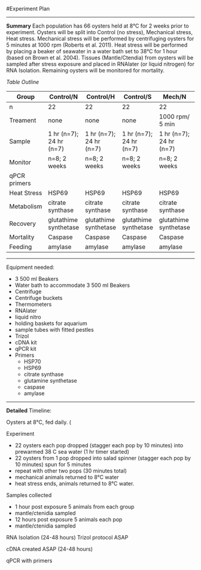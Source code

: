 #Experiment Plan
____

**Summary**
Each population has 66 oysters held at 8&deg;C for 2 weeks prior to experiment.  Oysters will be split into Control (no stress), Mechanical stress, Heat stress.  Mechanical stress will be performed by centrifuging  oysters for 5 minutes at 1000 rpm (Roberts et al. 2011). Heat stress will be performed by placing a beaker of seawater in a water bath set to 38&deg;C for 1 hour (based on Brown et al. 2004). Tissues (Mantle/Ctendia) from oysters will be sampled after stress exposure and placed in RNAlater (or liquid nitrogen) for RNA Isolation. Remaining oysters will be monitored for mortality.

*Table Outline*

| Group        | Control/N             | Control/H             | Control/S             | Mech/N                | Mech/H                | Mech/S                | Heat/N                | Heat/H                | Heat/S                |
|--------------|-----------------------|-----------------------|-----------------------|-----------------------|-----------------------|-----------------------|-----------------------|-----------------------|-----------------------|
| n            | 22                    | 22                    | 22                    | 22                    | 22                    | 22                    | 22                    | 22                    | 22                    |
| Treament     | none         | none         | none        | 1000 rpm/ 5 min       | 1000 rpm/ 5 min       | 1000 rpm/ 5 min       | 38&deg;C/ 1 hr        | 38&deg;C/ 1 hr        | 38&deg;C/ 1 hr        |
| Sample       | 1 hr (n=7); 24 hr (n=7)        | 1 hr (n=7); 24 hr (n=7)        | 1 hr (n=7); 24 hr (n=7)        | 1 hr (n=7); 24 hr (n=7)        | 1 hr (n=7); 24 hr (n=7)        | 1 hr (n=7); 24 hr (n=7)        | 1 hr (n=7); 24 hr (n=7)        | 1 hr (n=7); 24 hr (n=7)        | 1 hr (n=7); 24 hr (n=7)        |
| Monitor      | n=8; 2 weeks     | n=8; 2 weeks     | n=8; 2 weeks     | n=8; 2 weeks     | n=8; 2 weeks     | n=8; 2 weeks     | n=8; 2 weeks     | n=8; 2 weeks     | n=8; 2 weeks     |
| qPCR primers |                       |                       |                       |                       |                       |                       |                       |                       |                       |
| Heat Stress  | HSP69                 | HSP69                 | HSP69                 | HSP69                 | HSP69                 | HSP69                 | HSP69                 | HSP69                 | HSP69                 |
| Metabolism   | citrate synthase      | citrate synthase      | citrate synthase      | citrate synthase      | citrate synthase      | citrate synthase      | citrate synthase      | citrate synthase      | citrate synthase      |
| Recovery     | glutathime synthetase | glutathime synthetase | glutathime synthetase | glutathime synthetase | glutathime synthetase | glutathime synthetase | glutathime synthetase | glutathime synthetase | glutathime synthetase |
| Mortality    | Caspase               | Caspase               | Caspase               | Caspase               | Caspase               | Caspase               | Caspase               | Caspase               | Caspase               |
| Feeding      | amylase               | amylase               | amylase               | amylase               | amylase               | amylase               | amylase               | amylase               | amylase               |

---
Equipment needed:

- 3 500 ml Beakers
- Water bath to accommodate 3 500 ml Beakers
- Centrifuge
- Centrifuge buckets
- Thermometers
- RNAlater
- liquid nitro
- holding baskets for aquarium
- sample tubes with fitted pestles
- Trizol
- cDNA kit
- qPCR kit
- Primers
	- HSP70
	- HSP69
	- citrate synthase
	- glutamine synthetase
	- caspase
	- amylase

---

**Detailed** Timeline:

Oysters at 8&deg;C, fed daily.  (

Experiment

- 22 oysters each pop dropped (stagger each pop by 10 minutes) into prewarmed 38 C sea water (1 hr timer started)
- 22 oysters from 1 pop dropped into salad spinner (stagger each pop by 10 minutes) spun for 5 minutes
- repeat with other two pops (30 minutes total)
- mechanical animals returned to 8&deg;C water
- heat stress ends, animals returned to 8&deg;C water.

Samples collected

- 1 hour post exposure 5 animals from each group
- mantle/ctenidia sampled
- 12 hours post exposure 5 animals each pop
- mantle/ctenidia sampled

RNA Isolation (24-48 hours)
Trizol protocol ASAP

cDNA created ASAP (24-48 hours)

qPCR with primers
 
